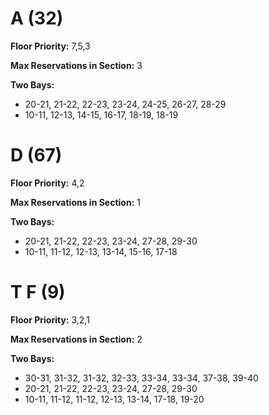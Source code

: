  # A (32)
**Floor Priority:** 7,5,3

**Max Reservations in Section:** 3

**Two Bays:**
- 20-21, 21-22, 22-23, 23-24, 24-25, 26-27, 28-29
- 10-11, 12-13, 14-15, 16-17, 18-19, 18-19
 # D (67)
**Floor Priority:** 4,2

**Max Reservations in Section:** 1

**Two Bays:**
- 20-21, 21-22, 22-23, 23-24, 27-28, 29-30
- 10-11, 11-12, 12-13, 13-14, 15-16, 17-18
 # T F (9)
**Floor Priority:** 3,2,1

**Max Reservations in Section:** 2

**Two Bays:**
- 30-31, 31-32, 31-32, 32-33, 33-34, 33-34, 37-38, 39-40
- 20-21, 21-22, 22-23, 23-24, 27-28, 29-30
- 10-11, 11-12, 11-12, 12-13, 13-14, 17-18, 19-20
